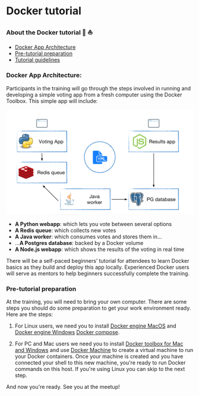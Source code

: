 # Docker tutorial


### About the Docker tutorial :whale2: :boat:
- [Docker App Architecture](#Docker-App-Architecture)
- [Pre-tutorial preparation](#pre-tutorial-preparation)
- [Tutorial guidelines](./tutorial.md)

### Docker App Architecture:

Participants in the training will go through the steps involved in running and developing a simple voting app from a fresh computer using the Docker Toolbox. This simple app will include:

![docker-tutorial-app-architecture](./tutorial-images/bd3-architecture.png)

- **A Python webapp**: which lets you vote between several options
- **A Redis queue**: which collects new votes
- **A Java worker**: which consumes votes and stores them in…
- …**A Postgres database**: backed by a Docker volume
- **A Node.js webapp**: which shows the results of the voting in real time

There will be a self-paced beginners’ tutorial for attendees to learn Docker basics as they build and deploy this app locally. Experienced Docker users will serve as mentors to help beginners successfully complete the training.

### Pre-tutorial preparation
At the training, you will need to bring your own computer. There are some steps you should do some preparation to get your work environment ready. Here are the steps:

1. For Linux users, we need you to install [Docker engine MacOS](https://docs.docker.com/docker-for-mac/install/) and [Docker engine Windows](https://docs.docker.com/docker-for-windows/install/)
[Docker compose](https://docs.docker.com/compose/install/).

1. For PC and Mac users we need you to install [Docker toolbox for Mac and Windows](https://www.docker.com/products/docker-toolbox) and use [Docker Machine](https://docs.docker.com/machine/get-started/) to create a virtual machine to run your Docker containers. Once your machine is created and you have connected your shell to this new machine, you're ready to run Docker commands on this host.  If you're using Linux you can skip to the next step.

And now you're ready. See you at the meetup!
